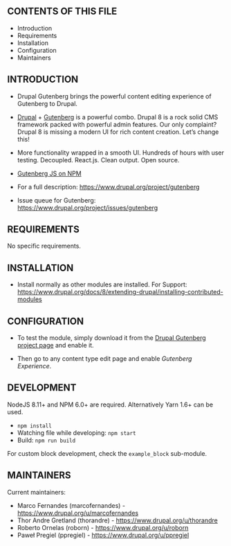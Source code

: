 CONTENTS OF THIS FILE
---------------------

 * Introduction
 * Requirements
 * Installation
 * Configuration
 * Maintainers


INTRODUCTION
------------

 * Drupal Gutenberg brings the powerful content editing experience of Gutenberg
   to Drupal.

 * [Drupal](https://www.drupal.org/) +
   [Gutenberg](https://wordpress.org/gutenberg/) is a powerful combo. Drupal 8 is a rock solid CMS framework packed with powerful admin features.
   Our only complaint? Drupal 8 is missing a modern UI for rich content
   creation. Let’s change this!

 * More functionality wrapped in a smooth UI. Hundreds of hours with user
   testing. Decoupled. React.js. Clean output. Open source.

 * [Gutenberg JS on NPM](https://www.npmjs.com/package/@frontkom/gutenberg-js)

 * For a full description:
   https://www.drupal.org/project/gutenberg

 * Issue queue for Gutenberg:
   https://www.drupal.org/project/issues/gutenberg


REQUIREMENTS
------------

No specific requirements.


INSTALLATION
------------

 * Install normally as other modules are installed. For Support:
   https://www.drupal.org/docs/8/extending-drupal/installing-contributed-modules

CONFIGURATION
-------------

 * To test the module, simply download it from the
   [Drupal Gutenberg project page](https://www.drupal.org/project/gutenberg)
   and enable it.

 * Then go to any content type edit page and enable *Gutenberg Experience*.

DEVELOPMENT
-----------

  NodeJS 8.11+ and NPM 6.0+ are required. Alternatively Yarn 1.6+ can be used.
  * `npm install`
  * Watching file while developing: `npm start`
  * Build: `npm run build`

For custom block development, check the `example_block` sub-module.


MAINTAINERS
-----------

Current maintainers:

 * Marco Fernandes (marcofernandes) - https://www.drupal.org/u/marcofernandes
 * Thor Andre Gretland (thorandre) - https://www.drupal.org/u/thorandre
 * Roberto Ornelas (roborn) - https://www.drupal.org/u/roborn
 * Paweł Pregiel (ppregiel) - https://www.drupal.org/u/ppregiel
